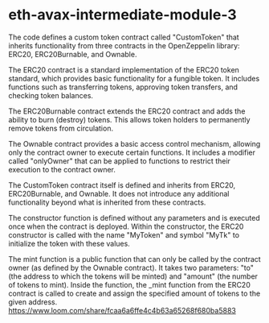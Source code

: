 # eth-avax-intermediate-module-3
The code defines a custom token contract called "CustomToken" that inherits functionality from three contracts in the OpenZeppelin library: ERC20, ERC20Burnable, and Ownable.

The ERC20 contract is a standard implementation of the ERC20 token standard, which provides basic functionality for a fungible token. It includes functions such as transferring tokens, approving token transfers, and checking token balances.

The ERC20Burnable contract extends the ERC20 contract and adds the ability to burn (destroy) tokens. This allows token holders to permanently remove tokens from circulation.

The Ownable contract provides a basic access control mechanism, allowing only the contract owner to execute certain functions. It includes a modifier called "onlyOwner" that can be applied to functions to restrict their execution to the contract owner.

The CustomToken contract itself is defined and inherits from ERC20, ERC20Burnable, and Ownable. It does not introduce any additional functionality beyond what is inherited from these contracts.

The constructor function is defined without any parameters and is executed once when the contract is deployed. Within the constructor, the ERC20 constructor is called with the name "MyToken" and symbol "MyTk" to initialize the token with these values.

The mint function is a public function that can only be called by the contract owner (as defined by the Ownable contract). It takes two parameters: "to" (the address to which the tokens will be minted) and "amount" (the number of tokens to mint). Inside the function, the _mint function from the ERC20 contract is called to create and assign the specified amount of tokens to the given address.
https://www.loom.com/share/fcaa6a6ffe4c4b63a65268f680ba5883
